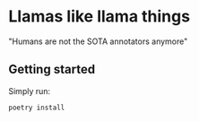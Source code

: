 # Llamas like llama things

"Humans are not the SOTA annotators anymore"

## Getting started

Simply run:
``` bash
poetry install
```
